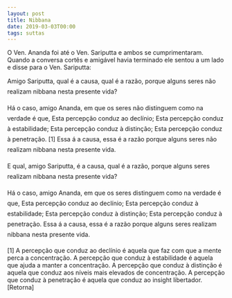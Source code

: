 ```yaml
---
layout: post
title: Nibbana
date: 2019-03-03T00:00
tags: suttas
---
```

O Ven. Ananda foi até o Ven. Sariputta e ambos se cumprimentaram. Quando a conversa cortês e amigável havia terminado ele sentou a um lado e disse para o Ven. Sariputta:

Amigo Sariputta, qual é a causa, qual é a razão, porque alguns seres não realizam nibbana nesta presente vida?

Há o caso, amigo Ananda, em que os seres não distinguem como na verdade é que, Esta percepção conduz ao declínio; Esta percepção conduz à estabilidade; Esta percepção conduz à distinção; Esta percepção conduz à penetração. [1] Essa á a causa, essa é a razão porque alguns seres não realizam nibbana nesta presente vida.

E qual, amigo Sariputta, é a causa, qual é a razão, porque alguns seres realizam nibbana nesta presente vida?

Há o caso, amigo Ananda, em que os seres distinguem como na verdade é que, Esta percepção conduz ao declínio; Esta percepção conduz à estabilidade; Esta percepção conduz à distinção; Esta percepção conduz à penetração. Essa á a causa, essa é a razão porque alguns seres realizam nibbana nesta presente vida.

[1] A percepção que conduz ao declínio é aquela que faz com que a mente perca a concentração. A percepção que conduz à estabilidade é aquela que ajuda a manter a concentração. A percepção que conduz à distinção é aquela que conduz aos níveis mais elevados de concentração. A percepção que conduz à penetração é aquela que conduz ao insight libertador. [Retorna]

